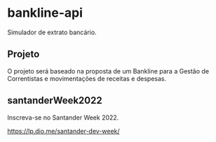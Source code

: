 # bankline-api
Simulador de extrato bancário.

## Projeto

O projeto será baseado na proposta de um Bankline para a Gestão 
de Correntistas e movimentações de receitas e despesas.

## santanderWeek2022
Inscreva-se no Santander Week 2022.

https://lp.dio.me/santander-dev-week/
